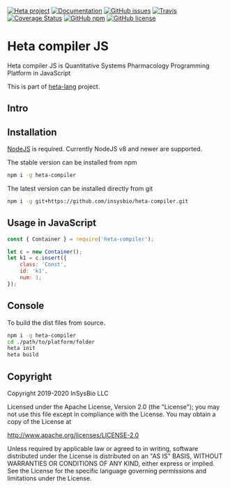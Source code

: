 [![Heta project](https://img.shields.io/badge/%CD%B1-Heta_project-blue)](https://hetalang.github.io/)
[![Documentation](https://img.shields.io/badge/docs-latest-blue.svg)](https://insysbio.github.io/heta-compiler)
[![GitHub issues](https://img.shields.io/github/issues/insysbio/heta-compiler.svg)](https://GitHub.com/insysbio/heta-compiler/issues/)
[![Travis](https://travis-ci.org/insysbio/heta-compiler.svg?branch=master)](https://travis-ci.org/insysbio/heta-compiler)
[![Coverage Status](https://coveralls.io/repos/github/insysbio/heta-compiler/badge.svg?branch=master)](https://coveralls.io/github/insysbio/heta-compiler?branch=master)
[![GitHub npm](https://img.shields.io/npm/v/heta-compiler/latest.svg)](https://www.npmjs.com/package/heta-compiler)
[![GitHub license](https://img.shields.io/github/license/insysbio/heta-compiler.svg)](https://github.com/insysbio/heta-compiler/blob/master/LICENSE)

# Heta compiler JS

Heta compiler JS is Quantitative Systems Pharmacology Programming Platform in JavaScript

This is part of [heta-lang](https://insysbio.github.io/heta-lang/) project.

## Intro

## Installation
[NodeJS](https://nodejs.org/en/) is required. Currently NodeJS v8 and newer are supported.

The stable version can be installed from npm
```bash
npm i -g heta-compiler
```
The latest version can be installed directly from git
```bash
npm i -g git+https://github.com/insysbio/heta-compiler.git
```

## Usage in JavaScript

```javascript
const { Container } = require('heta-compiler');

let c = new Container();
let k1 = c.insert({
    class: 'Const',
    id: 'k1',
    num: 1;
});
```

## Console
To build the dist files from source.

```bash
npm i -g heta-compiler
cd ./path/to/platform/folder
heta init
heta build
```

## Copyright

Copyright 2019-2020 InSysBio LLC

Licensed under the Apache License, Version 2.0 (the "License");
you may not use this file except in compliance with the License.
You may obtain a copy of the License at

<http://www.apache.org/licenses/LICENSE-2.0>

Unless required by applicable law or agreed to in writing, software
distributed under the License is distributed on an "AS IS" BASIS,
WITHOUT WARRANTIES OR CONDITIONS OF ANY KIND, either express or implied.
See the License for the specific language governing permissions and
limitations under the License.